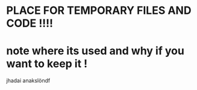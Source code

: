 # PLACE FOR TEMPORARY FILES AND CODE !!!!

# note where its used and why if you want to keep it !




jhadai anakslöndf
